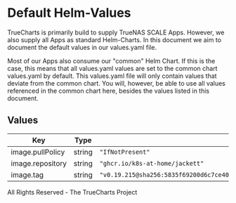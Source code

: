 # Default Helm-Values

TrueCharts is primarily build to supply TrueNAS SCALE Apps.
However, we also supply all Apps as standard Helm-Charts. In this document we aim to document the default values in our values.yaml file.

Most of our Apps also consume our "common" Helm Chart.
If this is the case, this means that all values.yaml values are set to the common chart values.yaml by default. This values.yaml file will only contain values that deviate from the common chart.
You will, however, be able to use all values referenced in the common chart here, besides the values listed in this document.

## Values

| Key | Type | Default | Description |
|-----|------|---------|-------------|
| image.pullPolicy | string | `"IfNotPresent"` |  |
| image.repository | string | `"ghcr.io/k8s-at-home/jackett"` |  |
| image.tag | string | `"v0.19.215@sha256:5835f69200d6c7ce40535e324bfc6944f6a2976a4ee72b8df16c470902fb2333"` |  |

All Rights Reserved - The TrueCharts Project
